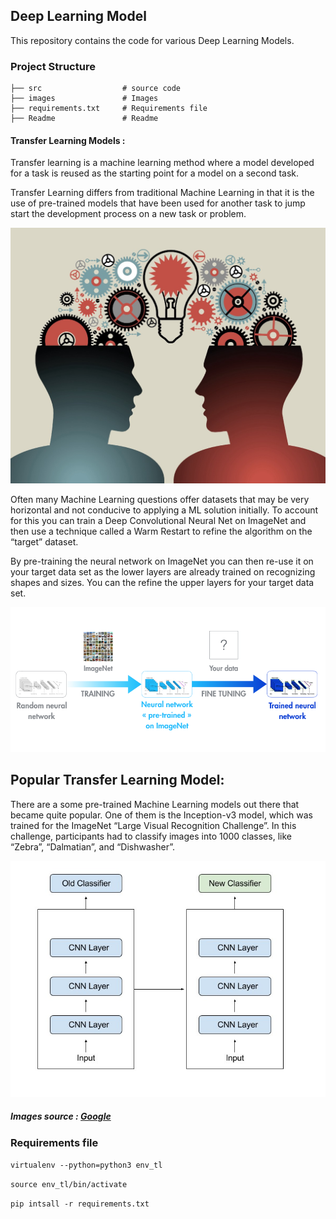 
## Deep Learning Model
This repository contains the code for various Deep Learning Models.

### Project Structure
```
├── src             	 # source code
├── images               # Images 
├── requirements.txt     # Requirements file 
├── Readme               # Readme 
```

#### Transfer Learning Models :

Transfer learning is a machine learning method where a model developed for a task is reused as the starting point for a model on a second task.

Transfer Learning differs from traditional Machine Learning in that it is the use of pre-trained models that have been used for another task to jump start the development process on a new task or problem.

![alt text](images/1.jpeg)


Often many Machine Learning questions offer datasets that may be very horizontal and not conducive to applying a ML solution initially. To account for this you can train a Deep Convolutional Neural Net on ImageNet and then use a technique called a Warm Restart to refine the algorithm on the “target” dataset.

By pre-training the neural network on ImageNet you can then re-use it on your target data set as the lower layers are already trained on recognizing shapes and sizes. You can the refine the upper layers for your target data set.


![alt text](images/2.png)

## Popular Transfer Learning Model:

There are a some pre-trained Machine Learning models out there that became quite popular. One of them is the Inception-v3 model, which was trained for the ImageNet “Large Visual Recognition Challenge”. In this challenge, participants had to classify images into 1000 classes, like “Zebra”, “Dalmatian”, and “Dishwasher”.

![alt text](images/3.jpeg)


##### Images source : [Google](www.google.com)

### Requirements file

`virtualenv --python=python3 env_tl`

`source env_tl/bin/activate`

`pip intsall -r requirements.txt`

